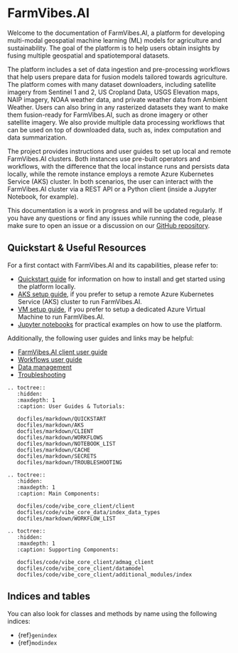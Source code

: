 # FarmVibes.AI

Welcome to the documentation of FarmVibes.AI, a platform for developing multi-modal geospatial machine learning (ML) models for agriculture and sustainability. The goal of the platform is to help users obtain insights by fusing multiple geospatial and spatiotemporal datasets.

The platform includes a set of data ingestion and pre-processing workflows that help users prepare data for fusion models tailored towards agriculture. The platform comes with many dataset downloaders, including satellite imagery from Sentinel 1 and 2, US Cropland Data, USGS Elevation maps, NAIP imagery, NOAA weather data, and private weather data from Ambient Weather. Users can also bring in any rasterized datasets they want to make them fusion-ready for FarmVibes.AI, such as drone imagery or other satellite imagery. We also provide multiple data processing workflows that can be used on top of downloaded data, such as, index computation and data summarization.

The project provides instructions and user guides to set up local and remote FarmVibes.AI clusters. Both instances use pre-built operators and workflows, with the difference that the local instance runs and persists data locally, while the remote instance employs a remote Azure Kubernetes Service (AKS) cluster. In both scenarios, the user can interact with the FarmVibes.AI cluster via a REST API or a Python client (inside a Jupyter Notebook, for example).

This documentation is a work in progress and will be updated regularly. If you have any questions or find any issues while running the code, please make sure to open an issue or a discussion on our [GitHub repository](https://github.com/microsoft/farmvibes-ai).

## Quickstart & Useful Resources

For a first contact with FarmVibes.AI and its capabilities, please refer to:

- [Quickstart guide](./docfiles/markdown/QUICKSTART.md) for information on how to install and get started using the platform locally.
- [AKS setup guide](./docfiles/markdown/AKS.md), if you prefer to setup a remote Azure Kubernetes Service (AKS) cluster to run FarmVibes.AI.
- [VM setup guide](./docfiles/markdown/VM-SETUP.md), if you prefer to setup a dedicated Azure Virtual Machine to run FarmVibes.AI.
- [Jupyter notebooks](./docfiles/markdown/NOTEBOOK_LIST.md) for practical examples on how to use the platform.

Additionally, the following user guides and links may be helpful:

- [FarmVibes.AI client user guide](./docfiles/markdown/CLIENT.md)
- [Workflows user guide](./docfiles/markdown/WORKFLOWS.md)
- [Data management](./docfiles/markdown/CACHE.md)
- [Troubleshooting](./docfiles/markdown/TROUBLESHOOTING.md)

```{eval-rst}
.. toctree::
   :hidden:
   :maxdepth: 1
   :caption: User Guides & Tutorials:

   docfiles/markdown/QUICKSTART
   docfiles/markdown/AKS
   docfiles/markdown/CLIENT
   docfiles/markdown/WORKFLOWS
   docfiles/markdown/NOTEBOOK_LIST
   docfiles/markdown/CACHE
   docfiles/markdown/SECRETS
   docfiles/markdown/TROUBLESHOOTING
```

```{eval-rst}
.. toctree::
   :hidden:
   :maxdepth: 1
   :caption: Main Components:

   docfiles/code/vibe_core_client/client
   docfiles/code/vibe_core_data/index_data_types
   docfiles/markdown/WORKFLOW_LIST
```

```{eval-rst}
.. toctree::
   :hidden:
   :maxdepth: 1
   :caption: Supporting Components:

   docfiles/code/vibe_core_client/admag_client
   docfiles/code/vibe_core_client/datamodel
   docfiles/code/vibe_core_client/additional_modules/index
```

## Indices and tables

You can also look for classes and methods by name using the following indices:

- {ref}`genindex`
- {ref}`modindex`
